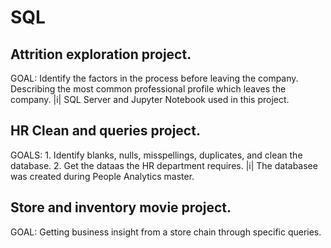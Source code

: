 # SQL

  ## Attrition exploration project. 
  GOAL: Identify the factors in the process before leaving the company. 
  Describing the most common professional profile which leaves the company. 
  |i| SQL Server and Jupyter Notebook used in this project. 

  ## HR Clean and queries project.
  GOALS: 1. Identify blanks, nulls, misspellings, duplicates, and clean the database.
         2.  Get the dataas the  HR department requires. 
  |i| The databasee was created during People Analytics master. 

  ## Store and inventory movie project. 
  GOAL: Getting business insight from a store chain through specific queries.
  

  






  
  
